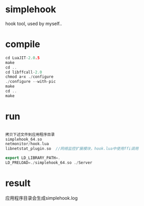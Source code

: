# simplehook
hook tool, used by myself..

# compile
```cpp
cd LuaJIT-2.0.5
make
cd ..
cd libffcall-2.0
chmod a+x ./configure
./configure --with-pic
make
cd ..
make
```
# run
```cpp

拷贝下述文件到应用程序目录
simplehook_64.so
netmonitor/hook.lua
libnetstat_plugin.so  //网络监控扩展模块，hook.lua中使用ffi调用

export LD_LIBRARY_PATH=.
LD_PRELOAD=./simplehook_64.so ./Server
```

# result
应用程序目录会生成simplehook.log

